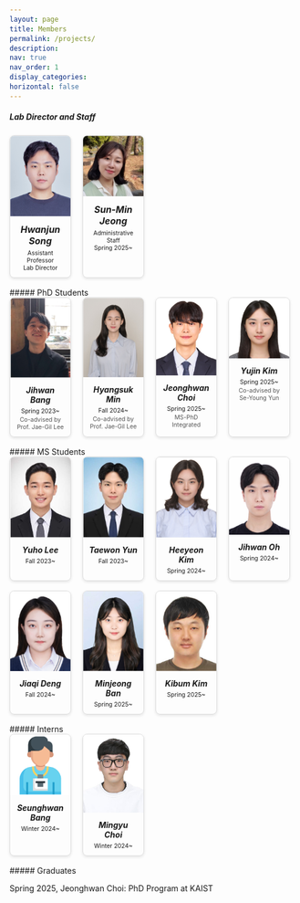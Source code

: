 ```yaml
---
layout: page
title: Members
permalink: /projects/
description: 
nav: true
nav_order: 1
display_categories: 
horizontal: false
---
```


##### Lab Director and Staff

<!-- 카드 그리드 -->
<div style="display: flex; flex-wrap: wrap; gap: 20px; justify-content: flex-start;">

  <!-- 카드 하나 -->
  <div style="flex: 1 1 calc(25% - 20px); max-width: calc(25% - 20px); border: 1px solid #ddd; border-radius: 8px; overflow: hidden; box-shadow: 0 2px 5px rgba(0,0,0,0.1); text-align: center;">
    <img src="/assets/img/bio-hwanjun.png" alt="Hwanjun Song" style="width: 100%; height: auto; max-height: 200px; object-fit: cover;">
    <div style="padding: 10px;">
      <h5 style="margin: 0; font-size: 1.0rem;">Hwanjun Song</h5>
      <p style="margin: 5px 0 0; font-size: 0.65rem;">Assistant Professor<br>Lab Director</p>
    </div>
  </div>

  <!-- 카드 2 -->
  <div style="flex: 1 1 calc(25% - 20px); max-width: calc(25% - 20px); border: 1px solid #ddd; border-radius: 8px; overflow: hidden; box-shadow: 0 2px 5px rgba(0,0,0,0.1); text-align: center;">
    <img src="/assets/img/bio-sunmin.png" alt="Sun-Min Jeong" style="width: 100%; height: auto; max-height: 200px; object-fit: cover;">
    <div style="padding: 10px;">
      <h5 style="margin: 0; font-size: 1.0rem;">Sun-Min Jeong</h5>
      <p style="margin: 5px 0 0; font-size: 0.65rem;">Administrative Staff<br>Spring 2025~</p>
    </div>
  </div>
</div>

<br>
##### PhD Students

<!-- 카드 그리드 -->
<div style="display: flex; flex-wrap: wrap; gap: 20px; justify-content: flex-start;">

  <!-- 카드 하나 -->
  <div style="flex: 1 1 calc(25% - 20px); max-width: calc(25% - 20px); border: 1px solid #ddd; border-radius: 8px; overflow: hidden; box-shadow: 0 2px 5px rgba(0,0,0,0.1); text-align: center;">
    <img src="/assets/img/bio-jihwan.png" alt="Jihwan Bang" style="width: 100%; height: auto; max-height: 200px; object-fit: cover;">
    <div style="padding: 10px;">
      <h5 style="margin: 0;">Jihwan Bang</h5>
      <p style="margin: 5px 0 0; font-size: 0.65rem;">Spring 2023~</p>
      <p style="margin: 2px 0 0; font-size: 0.65rem; color: #555;">Co-advised by Prof. Jae-Gil Lee</p>
    </div>
  </div>

  <!-- 카드 2 -->
  <div style="flex: 1 1 calc(25% - 20px); max-width: calc(25% - 20px); border: 1px solid #ddd; border-radius: 8px; overflow: hidden; box-shadow: 0 2px 5px rgba(0,0,0,0.1); text-align: center;">
    <img src="/assets/img/bio-hyangsuk.png" alt="Hyangsuk Min" style="width: 100%; height: auto; max-height: 200px; object-fit: cover;">
    <div style="padding: 10px;">
      <h5 style="margin: 0;">Hyangsuk Min</h5>
      <p style="margin: 5px 0 0; font-size: 0.65rem;">Fall 2024~</p>
      <p style="margin: 2px 0 0; font-size: 0.65rem; color: #555;">Co-advised by Prof. Jae-Gil Lee</p>
    </div>
  </div>

  <!-- 카드 하나 -->
  <div style="flex: 1 1 calc(25% - 20px); max-width: calc(25% - 20px); border: 1px solid #ddd; border-radius: 8px; overflow: hidden; box-shadow: 0 2px 5px rgba(0,0,0,0.1); text-align: center;">
    <img src="/assets/img/bio-jeonghwan.png" alt="Jeonghwan Choi" style="width: 100%; height: auto; max-height: 200px; object-fit: cover;">
    <div style="padding: 10px;">
      <h5 style="margin: 0;">Jeonghwan Choi</h5>
      <p style="margin: 5px 0 0; font-size: 0.65rem;">Spring 2025~</p>
      <p style="margin: 2px 0 0; font-size: 0.65rem; color: #555;">MS-PhD Integrated</p>
    </div>
  </div>

  <!-- 카드 2 -->
  <div style="flex: 1 1 calc(25% - 20px); max-width: calc(25% - 20px); border: 1px solid #ddd; border-radius: 8px; overflow: hidden; box-shadow: 0 2px 5px rgba(0,0,0,0.1); text-align: center;">
    <img src="/assets/img/bio-yujin.png" alt="Yujin Kim" style="width: 100%; height: auto; max-height: 200px; object-fit: cover;">
    <div style="padding: 10px;">
      <h5 style="margin: 0;">Yujin Kim</h5>
      <p style="margin: 5px 0 0; font-size: 0.65rem;">Spring 2025~</p>
      <p style="margin: 2px 0 0; font-size: 0.65rem; color: #555;">Co-advised by Se-Young Yun</p>
    </div>
  </div>
</div>

<br>
##### MS Students

<!-- 카드 그리드 -->
<div style="display: flex; flex-wrap: wrap; gap: 20px; justify-content: flex-start;">

  <!-- 카드 하나 -->
  <div style="flex: 1 1 calc(25% - 20px); max-width: calc(25% - 20px); border: 1px solid #ddd; border-radius: 8px; overflow: hidden; box-shadow: 0 2px 5px rgba(0,0,0,0.1); text-align: center;">
    <img src="/assets/img/bio-yuho.png" alt="Yuho Lee" style="width: 100%; height: auto; max-height: 200px; object-fit: cover;">
    <div style="padding: 10px;">
      <h5 style="margin: 0;">Yuho Lee</h5>
      <p style="margin: 5px 0 0; font-size: 0.65rem;">Fall 2023~</p>
    </div>
  </div>

  <!-- 카드 2 -->
  <div style="flex: 1 1 calc(25% - 20px); max-width: calc(25% - 20px); border: 1px solid #ddd; border-radius: 8px; overflow: hidden; box-shadow: 0 2px 5px rgba(0,0,0,0.1); text-align: center;">
    <img src="/assets/img/bio-taewon.png" alt="Taewon Yun" style="width: 100%; height: auto; max-height: 200px; object-fit: cover;">
    <div style="padding: 10px;">
      <h5 style="margin: 0;">Taewon Yun</h5>
      <p style="margin: 5px 0 0; font-size: 0.65rem;">Fall 2023~</p>
    </div>
  </div>

  <!-- 카드 하나 -->
  <div style="flex: 1 1 calc(25% - 20px); max-width: calc(25% - 20px); border: 1px solid #ddd; border-radius: 8px; overflow: hidden; box-shadow: 0 2px 5px rgba(0,0,0,0.1); text-align: center;">
    <img src="/assets/img/bio-heeyeon.png" alt="Heeyeon Kim" style="width: 100%; height: auto; max-height: 200px; object-fit: cover;">
    <div style="padding: 10px;">
      <h5 style="margin: 0;">Heeyeon Kim</h5>
      <p style="margin: 5px 0 0; font-size: 0.65rem;">Spring 2024~</p>
    </div>
  </div>

  <!-- 카드 2 -->
  <div style="flex: 1 1 calc(25% - 20px); max-width: calc(25% - 20px); border: 1px solid #ddd; border-radius: 8px; overflow: hidden; box-shadow: 0 2px 5px rgba(0,0,0,0.1); text-align: center;">
    <img src="/assets/img/bio-jihwanoh.png" alt="Jihwan Oh" style="width: 100%; height: auto; max-height: 200px; object-fit: cover;">
    <div style="padding: 10px;">
      <h5 style="margin: 0;">Jihwan Oh</h5>
      <p style="margin: 5px 0 0; font-size: 0.65rem;">Spring 2024~</p>
    </div>
  </div>
</div>

<br>

<!-- 카드 그리드 -->
<div style="display: flex; flex-wrap: wrap; gap: 20px; justify-content: flex-start;">

  <!-- 카드 하나 -->
  <div style="flex: 1 1 calc(25% - 20px); max-width: calc(25% - 20px); border: 1px solid #ddd; border-radius: 8px; overflow: hidden; box-shadow: 0 2px 5px rgba(0,0,0,0.1); text-align: center;">
    <img src="/assets/img/bio-jiaqi.png" alt="Jiaqi Deng" style="width: 100%; height: auto; max-height: 200px; object-fit: cover;">
    <div style="padding: 10px;">
      <h5 style="margin: 0;">Jiaqi Deng</h5>
      <p style="margin: 5px 0 0; font-size: 0.65rem;">Fall 2024~</p>
    </div>
  </div>

  <!-- 카드 2 -->
  <div style="flex: 1 1 calc(25% - 20px); max-width: calc(25% - 20px); border: 1px solid #ddd; border-radius: 8px; overflow: hidden; box-shadow: 0 2px 5px rgba(0,0,0,0.1); text-align: center;">
    <img src="/assets/img/bio-minjeong.png" alt="Minjeong Ban" style="width: 100%; height: auto; max-height: 200px; object-fit: cover;">
    <div style="padding: 10px;">
      <h5 style="margin: 0;">Minjeong Ban</h5>
      <p style="margin: 5px 0 0; font-size: 0.65rem;">Spring 2025~</p>
    </div>
  </div>

  <!-- 카드 하나 -->
  <div style="flex: 1 1 calc(25% - 20px); max-width: calc(25% - 20px); border: 1px solid #ddd; border-radius: 8px; overflow: hidden; box-shadow: 0 2px 5px rgba(0,0,0,0.1); text-align: center;">
    <img src="/assets/img/bio-kibeom.png" alt="Kibum Kim" style="width: 100%; height: auto; max-height: 200px; object-fit: cover;">
    <div style="padding: 10px;">
      <h5 style="margin: 0;">Kibum Kim</h5>
      <p style="margin: 5px 0 0; font-size: 0.65rem;">Spring 2025~</p>
    </div>
  </div>

</div>


<br>
##### Interns

<div style="display: flex; flex-wrap: wrap; gap: 20px; justify-content: flex-start;">

  <!-- 카드 하나 -->
  <div style="flex: 1 1 calc(25% - 20px); max-width: calc(25% - 20px); border: 1px solid #ddd; border-radius: 8px; overflow: hidden; box-shadow: 0 2px 5px rgba(0,0,0,0.1); text-align: center;">
    <img src="/assets/img/bio-intern-m.png" alt="Seunghwan Bang" style="width: 100%; height: auto; max-height: 200px; object-fit: cover;">
    <div style="padding: 10px;">
      <h5 style="margin: 0;">Seunghwan Bang</h5>
      <p style="margin: 5px 0 0; font-size: 0.65rem;">Winter 2024~</p>
    </div>
  </div>

  <!-- 카드 2 -->
  <div style="flex: 1 1 calc(25% - 20px); max-width: calc(25% - 20px); border: 1px solid #ddd; border-radius: 8px; overflow: hidden; box-shadow: 0 2px 5px rgba(0,0,0,0.1); text-align: center;">
    <img src="/assets/img/bio-mingyu.png" alt="Mingyu Choi" style="width: 100%; height: auto; max-height: 200px; object-fit: cover;">
    <div style="padding: 10px;">
      <h5 style="margin: 0;">Mingyu Choi</h5>
      <p style="margin: 5px 0 0; font-size: 0.65rem;">Winter 2024~</p>
    </div>
  </div>

</div>


<br>
##### Graduates

Spring 2025, Jeonghwan Choi: PhD Program at KAIST
